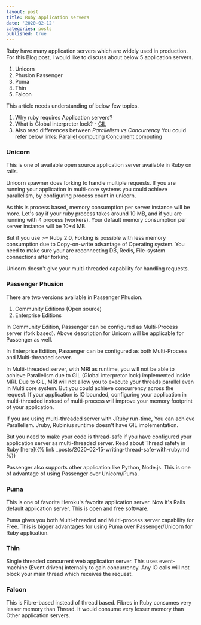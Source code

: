 ```yaml
---
layout: post
title: Ruby Application servers
date: '2020-02-12'
categories: posts
published: true
---
```


Ruby have many application servers which are widely used in production.
For this Blog post, I would like to discuss about below 5 application servers.

1. Unicorn
2. Phusion Passenger
3. Puma
4. Thin
5. Falcon

This article needs understanding of below few topics.
1. Why ruby requires Application servers?
2. What is Global interpreter lock? - [GIL](https://en.wikipedia.org/wiki/Global_interpreter_lock)
3. Also read differences between *Parallelism vs Concurrency*
You could refer below links:
[Parallel computing](https://en.wikipedia.org/wiki/Parallel_computing)
[Concurrent computing](https://en.wikipedia.org/wiki/Concurrent_computing)

### Unicorn
This is one of available open source application server available in Ruby on rails.

Unicorn spawner does forking to handle multiple requests. If you are running your application in multi-core systems you could achieve parallelism, by configuring process count in unicorn.

As this is process based, memory consumption per server instance will be more. Let's say if your ruby process takes around 10 MB, and if you are running with 4 process (workers). Your default memory consumption per server instance will be 10*4 MB.

But if you use >= Ruby 2.0, Forking is possible with less memory consumption due to Copy-on-write advantage of Operating system. You need to make sure your are reconnecting DB, Redis, File-system connections after forking.

Unicorn doesn't give your multi-threaded capability for handling requests.

### Passenger Phusion
There are two versions available in Passenger Phusion.
1. Community Editions (Open source)
2. Enterprise Editions

In Community Edition, Passenger can be configured as Multi-Process server (fork based). Above description for Unicorn will be applicable for Passenger as well.

In Enterprise Edition, Passenger can be configured as both Multi-Process and Multi-threaded server.

In Multi-threaded server, with MRI as runtime, you will not be able to achieve Parallelism due to GIL (Global interpretor lock) implemented inside MRI. Due to GIL, MRI will not allow you to execute your threads parallel even in Multi core system. But you could achieve concurrency across the request. If your application is IO bounded, configuring your application in multi-threaded instead of multi-process will improve your memory footprint of your application.

If you are using multi-threaded server with JRuby run-time, You can achieve Parallelism. Jruby, Rubinius runtime doesn't have GIL implementation.

But you need to make your code is thread-safe if you have configured your application server as multi-threaded server.
Read about Thread safety in Ruby [here]({% link _posts/2020-02-15-writing-thread-safe-with-ruby.md %})

Passenger also supports other application like Python, Node.js. This is one of advantage of using Passenger over Unicorn/Puma.

### Puma
This is one of favorite Heroku's favorite application server. Now it's Rails default application server. This is open and free software.

Puma gives you both Multi-threaded and Multi-process server capability for Free. This is bigger advantages for using Puma over Passenger/Unicorn for Ruby application.

### Thin
Single threaded concurrent web application server.
This uses event-machine (Event driven) internally to gain concurrency. Any IO calls will not block your main thread which receives the request.

### Falcon
This is Fibre-based instead of thread based. Fibres in Ruby consumes very lesser memory than Thread. It would consume very lesser memory than Other application servers.

